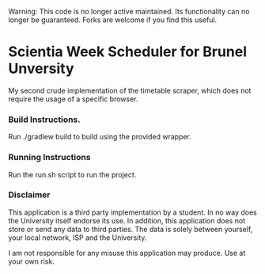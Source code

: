 Warning: This code is no longer active maintained. Its functionality can no longer be guaranteed. Forks are welcome if you find this useful. 

# Scientia Week Scheduler for Brunel Unversity

My second crude implementation of the timetable scraper, which does not require the usage of a specific browser. 


### Build Instructions.

Run ./gradlew build to build using the provided wrapper.

### Running Instructions

Run the run.sh script to run the project.

### Disclaimer

This application is a third party implementation by a student. In no way does the University itself endorse its use.
In addition, this application does not store or send any data to third parties. The data is solely between yourself, 
your local network, ISP and the University.

I am not responsible for any misuse this application may produce. Use at your own risk.
